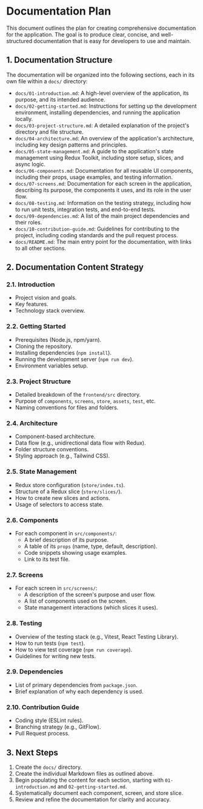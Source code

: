 # Documentation Plan

This document outlines the plan for creating comprehensive documentation for the application. The goal is to produce clear, concise, and well-structured documentation that is easy for developers to use and maintain.

## 1. Documentation Structure

The documentation will be organized into the following sections, each in its own file within a `docs/` directory:

-   `docs/01-introduction.md`: A high-level overview of the application, its purpose, and its intended audience.
-   `docs/02-getting-started.md`: Instructions for setting up the development environment, installing dependencies, and running the application locally.
-   `docs/03-project-structure.md`: A detailed explanation of the project's directory and file structure.
-   `docs/04-architecture.md`: An overview of the application's architecture, including key design patterns and principles.
-   `docs/05-state-management.md`: A guide to the application's state management using Redux Toolkit, including store setup, slices, and async logic.
-   `docs/06-components.md`: Documentation for all reusable UI components, including their props, usage examples, and testing information.
-   `docs/07-screens.md`: Documentation for each screen in the application, describing its purpose, the components it uses, and its role in the user flow.
-   `docs/08-testing.md`: Information on the testing strategy, including how to run unit tests, integration tests, and end-to-end tests.
-   `docs/09-dependencies.md`: A list of the main project dependencies and their roles.
-   `docs/10-contribution-guide.md`: Guidelines for contributing to the project, including coding standards and the pull request process.
-   `docs/README.md`: The main entry point for the documentation, with links to all other sections.

## 2. Documentation Content Strategy

### 2.1. Introduction
-   Project vision and goals.
-   Key features.
-   Technology stack overview.

### 2.2. Getting Started
-   Prerequisites (Node.js, npm/yarn).
-   Cloning the repository.
-   Installing dependencies (`npm install`).
-   Running the development server (`npm run dev`).
-   Environment variables setup.

### 2.3. Project Structure
-   Detailed breakdown of the `frontend/src` directory.
-   Purpose of `components`, `screens`, `store`, `assets`, `test`, etc.
-   Naming conventions for files and folders.

### 2.4. Architecture
-   Component-based architecture.
-   Data flow (e.g., unidirectional data flow with Redux).
-   Folder structure conventions.
-   Styling approach (e.g., Tailwind CSS).

### 2.5. State Management
-   Redux store configuration (`store/index.ts`).
-   Structure of a Redux slice (`store/slices/`).
-   How to create new slices and actions.
-   Usage of selectors to access state.

### 2.6. Components
-   For each component in `src/components/`:
    -   A brief description of its purpose.
    -   A table of its `props` (name, type, default, description).
    -   Code snippets showing usage examples.
    -   Link to its test file.

### 2.7. Screens
-   For each screen in `src/screens/`:
    -   A description of the screen's purpose and user flow.
    -   A list of components used on the screen.
    -   State management interactions (which slices it uses).

### 2.8. Testing
-   Overview of the testing stack (e.g., Vitest, React Testing Library).
-   How to run tests (`npm test`).
-   How to view test coverage (`npm run coverage`).
-   Guidelines for writing new tests.

### 2.9. Dependencies
-   List of primary dependencies from `package.json`.
-   Brief explanation of why each dependency is used.

### 2.10. Contribution Guide
-   Coding style (ESLint rules).
-   Branching strategy (e.g., GitFlow).
-   Pull Request process.

## 3. Next Steps

1.  Create the `docs/` directory.
2.  Create the individual Markdown files as outlined above.
3.  Begin populating the content for each section, starting with `01-introduction.md` and `02-getting-started.md`.
4.  Systematically document each component, screen, and store slice.
5.  Review and refine the documentation for clarity and accuracy.